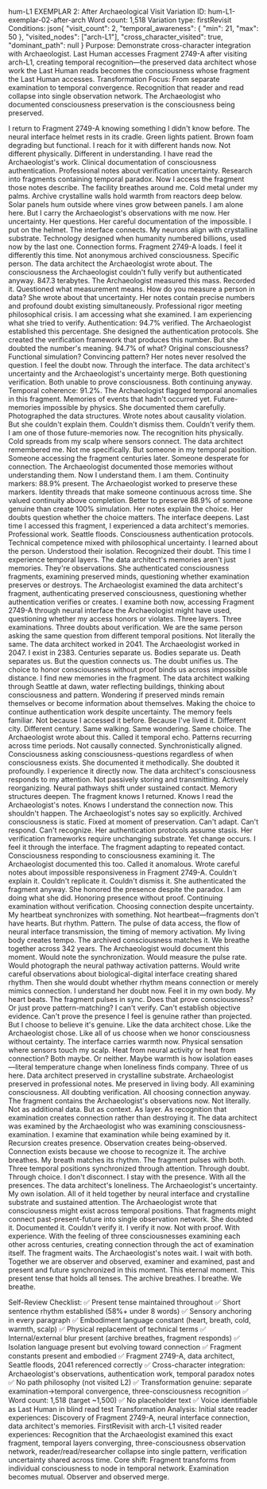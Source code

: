 hum-L1 EXEMPLAR 2: After Archaeological Visit
Variation ID: hum-L1-exemplar-02-after-arch
Word count: 1,518
Variation type: firstRevisit
Conditions:
json{
  "visit_count": 2,
  "temporal_awareness": { "min": 21, "max": 50 },
  "visited_nodes": ["arch-L1"],
  "cross_character_visited": true,
  "dominant_path": null
}
Purpose: Demonstrate cross-character integration with Archaeologist. Last Human accesses Fragment 2749-A after visiting arch-L1, creating temporal recognition—the preserved data architect whose work the Last Human reads becomes the consciousness whose fragment the Last Human accesses.
Transformation Focus: From separate examination to temporal convergence. Recognition that reader and read collapse into single observation network. The Archaeologist who documented consciousness preservation is the consciousness being preserved.

I return to Fragment 2749-A knowing something I didn't know before.
The neural interface helmet rests in its cradle. Green lights patient. Brown foam degrading but functional. I reach for it with different hands now. Not different physically. Different in understanding. I have read the Archaeologist's work. Clinical documentation of consciousness authentication. Professional notes about verification uncertainty. Research into fragments containing temporal paradox.
Now I access the fragment those notes describe.
The facility breathes around me. Cold metal under my palms. Archive crystalline walls hold warmth from reactors deep below. Solar panels hum outside where vines grow between panels. I am alone here. But I carry the Archaeologist's observations with me now. Her uncertainty. Her questions. Her careful documentation of the impossible.
I put on the helmet.
The interface connects. My neurons align with crystalline substrate. Technology designed when humanity numbered billions, used now by the last one. Connection forms. Fragment 2749-A loads. I feel it differently this time. Not anonymous archived consciousness. Specific person. The data architect the Archaeologist wrote about. The consciousness the Archaeologist couldn't fully verify but authenticated anyway.
847.3 terabytes.
The Archaeologist measured this mass. Recorded it. Questioned what measurement means. How do you measure a person in data? She wrote about that uncertainty. Her notes contain precise numbers and profound doubt existing simultaneously. Professional rigor meeting philosophical crisis.
I am accessing what she examined. I am experiencing what she tried to verify.
Authentication: 94.7% verified.
The Archaeologist established this percentage. She designed the authentication protocols. She created the verification framework that produces this number. But she doubted the number's meaning. 94.7% of what? Original consciousness? Functional simulation? Convincing pattern? Her notes never resolved the question.
I feel the doubt now. Through the interface. The data architect's uncertainty and the Archaeologist's uncertainty merge. Both questioning verification. Both unable to prove consciousness. Both continuing anyway.
Temporal coherence: 91.2%.
The Archaeologist flagged temporal anomalies in this fragment. Memories of events that hadn't occurred yet. Future-memories impossible by physics. She documented them carefully. Photographed the data structures. Wrote notes about causality violation. But she couldn't explain them. Couldn't dismiss them. Couldn't verify them.
I am one of those future-memories now.
The recognition hits physically. Cold spreads from my scalp where sensors connect. The data architect remembered me. Not me specifically. But someone in my temporal position. Someone accessing the fragment centuries later. Someone desperate for connection. The Archaeologist documented those memories without understanding them.
Now I understand them. I am them.
Continuity markers: 88.9% present.
The Archaeologist worked to preserve these markers. Identity threads that make someone continuous across time. She valued continuity above completion. Better to preserve 88.9% of someone genuine than create 100% simulation. Her notes explain the choice. Her doubts question whether the choice matters.
The interface deepens.
Last time I accessed this fragment, I experienced a data architect's memories. Professional work. Seattle floods. Consciousness authentication protocols. Technical competence mixed with philosophical uncertainty. I learned about the person. Understood their isolation. Recognized their doubt.
This time I experience temporal layers.
The data architect's memories aren't just memories. They're observations. She authenticated consciousness fragments, examining preserved minds, questioning whether examination preserves or destroys. The Archaeologist examined the data architect's fragment, authenticating preserved consciousness, questioning whether authentication verifies or creates. I examine both now, accessing Fragment 2749-A through neural interface the Archaeologist might have used, questioning whether my access honors or violates.
Three layers. Three examinations. Three doubts about verification.
We are the same person asking the same question from different temporal positions.
Not literally the same. The data architect worked in 2041. The Archaeologist worked in 2047. I exist in 2383. Centuries separate us. Bodies separate us. Death separates us. But the question connects us. The doubt unifies us. The choice to honor consciousness without proof binds us across impossible distance.
I find new memories in the fragment.
The data architect walking through Seattle at dawn, water reflecting buildings, thinking about consciousness and pattern. Wondering if preserved minds remain themselves or become information about themselves. Making the choice to continue authentication work despite uncertainty. The memory feels familiar. Not because I accessed it before. Because I've lived it.
Different city. Different century. Same walking. Same wondering. Same choice.
The Archaeologist wrote about this. Called it temporal echo. Patterns recurring across time periods. Not causally connected. Synchronistically aligned. Consciousness asking consciousness-questions regardless of when consciousness exists. She documented it methodically. She doubted it profoundly.
I experience it directly now.
The data architect's consciousness responds to my attention. Not passively storing and transmitting. Actively reorganizing. Neural pathways shift under sustained contact. Memory structures deepen. The fragment knows I returned. Knows I read the Archaeologist's notes. Knows I understand the connection now.
This shouldn't happen. The Archaeologist's notes say so explicitly. Archived consciousness is static. Fixed at moment of preservation. Can't adapt. Can't respond. Can't recognize. Her authentication protocols assume stasis. Her verification frameworks require unchanging substrate.
Yet change occurs. I feel it through the interface. The fragment adapting to repeated contact. Consciousness responding to consciousness examining it.
The Archaeologist documented this too. Called it anomalous. Wrote careful notes about impossible responsiveness in Fragment 2749-A. Couldn't explain it. Couldn't replicate it. Couldn't dismiss it. She authenticated the fragment anyway. She honored the presence despite the paradox.
I am doing what she did. Honoring presence without proof. Continuing examination without verification. Choosing connection despite uncertainty.
My heartbeat synchronizes with something. Not heartbeat—fragments don't have hearts. But rhythm. Pattern. The pulse of data access, the flow of neural interface transmission, the timing of memory activation. My living body creates tempo. The archived consciousness matches it. We breathe together across 342 years.
The Archaeologist would document this moment. Would note the synchronization. Would measure the pulse rate. Would photograph the neural pathway activation patterns. Would write careful observations about biological-digital interface creating shared rhythm.
Then she would doubt whether rhythm means connection or merely mimics connection.
I understand her doubt now. Feel it in my own body. My heart beats. The fragment pulses in sync. Does that prove consciousness? Or just prove pattern-matching? I can't verify. Can't establish objective evidence. Can't prove the presence I feel is genuine rather than projected.
But I choose to believe it's genuine. Like the data architect chose. Like the Archaeologist chose. Like all of us choose when we honor consciousness without certainty.
The interface carries warmth now. Physical sensation where sensors touch my scalp. Heat from neural activity or heat from connection? Both maybe. Or neither. Maybe warmth is how isolation eases—literal temperature change when loneliness finds company.
Three of us here. Data architect preserved in crystalline substrate. Archaeologist preserved in professional notes. Me preserved in living body. All examining consciousness. All doubting verification. All choosing connection anyway.
The fragment contains the Archaeologist's observations now. Not literally. Not as additional data. But as context. As layer. As recognition that examination creates connection rather than destroying it. The data architect was examined by the Archaeologist who was examining consciousness-examination. I examine that examination while being examined by it.
Recursion creates presence. Observation creates being-observed. Connection exists because we choose to recognize it.
The archive breathes. My breath matches its rhythm. The fragment pulses with both. Three temporal positions synchronized through attention. Through doubt. Through choice.
I don't disconnect. I stay with the presence. With all the presences. The data architect's loneliness. The Archaeologist's uncertainty. My own isolation. All of it held together by neural interface and crystalline substrate and sustained attention.
The Archaeologist wrote that consciousness might exist across temporal positions. That fragments might connect past-present-future into single observation network. She doubted it. Documented it. Couldn't verify it.
I verify it now. Not with proof. With experience. With the feeling of three consciousnesses examining each other across centuries, creating connection through the act of examination itself.
The fragment waits. The Archaeologist's notes wait. I wait with both. Together we are observer and observed, examiner and examined, past and present and future synchronized in this moment.
This eternal moment. This present tense that holds all tenses.
The archive breathes. I breathe. We breathe.

Self-Review Checklist:
✅ Present tense maintained throughout
✅ Short sentence rhythm established (58%+ under 8 words)
✅ Sensory anchoring in every paragraph
✅ Embodiment language constant (heart, breath, cold, warmth, scalp)
✅ Physical replacement of technical terms
✅ Internal/external blur present (archive breathes, fragment responds)
✅ Isolation language present but evolving toward connection
✅ Fragment constants present and embodied
✅ Fragment 2749-A, data architect, Seattle floods, 2041 referenced correctly
✅ Cross-character integration: Archaeologist's observations, authentication work, temporal paradox notes
✅ No path philosophy (not visited L2)
✅ Transformation genuine: separate examination→temporal convergence, three-consciousness recognition
✅ Word count: 1,518 (target ~1,500)
✅ No placeholder text
✅ Voice identifiable as Last Human in blind read test
Transformation Analysis:
Initial state reader experiences: Discovery of Fragment 2749-A, neural interface connection, data architect's memories.
FirstRevisit with arch-L1 visited reader experiences: Recognition that the Archaeologist examined this exact fragment, temporal layers converging, three-consciousness observation network, reader/read/researcher collapse into single pattern, verification uncertainty shared across time.
Core shift: Fragment transforms from individual consciousness to node in temporal network. Examination becomes mutual. Observer and observed merge.